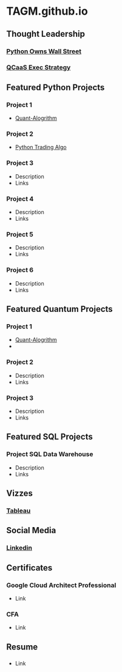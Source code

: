 # TAGM.github.io
## Thought Leadership
### [Python Owns Wall Street](https://github.com/TAM-DS/TAGM.github.io/blob/main/BuiltByTAGM%20Final%20Python%20Owns%20Wall%20Street.pdf)

### [QCaaS Exec Strategy](https://github.com/TAM-DS/TAGM.github.io/blob/main/BuiltByTAGM%20Strategy%2C%20FrameWork%20%26%20QCaaS%20final.pdf)

## Featured Python Projects 
### Project 1
- [Quant-Alogrithm](https://github.com/TAM-DS/Quant11?tab=readme-ov-file#quant11python)


### Project 2
- [Python Trading Algo](https://github.com/TAM-DS/PythonTradingAlgo24-/edit/main/README.md#pythontradingalgo24-)
  
  
### Project 3
- Description
- Links

### Project 4
- Description
- Links

### Project 5
- Description
- Links

### Project 6
- Description
- Links



## Featured Quantum Projects
### Project 1
- [Quant-Alogrithm](https://github.com/TAM-DS/Quant11?tab=readme-ov-file#quant11python)
- 
### Project 2
- Description
- Links
### Project 3
- Description
- Links

  
## Featured SQL Projects 
### Project SQL Data Warehouse
- Description
- Links




## Vizzes 
### [Tableau](https://public.tableau.com/app/profile/tagm/vizzes) 


## Social Media
### [Linkedin](https://www.linkedin.com/in/tracy-anne-griffin-manning/)



## Certificates

### Google Cloud Architect Professional
- Link

 
### CFA
- Link


## Resume
### 
- Link
